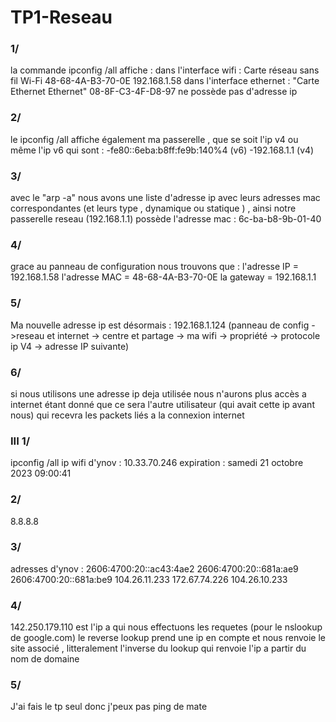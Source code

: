 # TP1-Reseau
### 1/ 
la commande ipconfig /all affiche :
    dans l'interface wifi : Carte réseau sans fil Wi-Fi
                            48-68-4A-B3-70-0E
                            192.168.1.58
    dans l'interface ethernet : "Carte Ethernet Ethernet"
                                08-8F-C3-4F-D8-97
                                ne possède pas d'adresse ip

### 2/
le ipconfig /all affiche également ma passerelle , que se soit l'ip v4 ou même l'ip v6 qui sont : -fe80::6eba:b8ff:fe9b:140%4 (v6)
                        -192.168.1.1 (v4)

### 3/
avec le "arp -a" nous avons une liste d'adresse ip avec leurs adresses mac correspondantes (et leurs type , dynamique ou statique ) , ainsi notre passerelle reseau (192.168.1.1) possède l'adresse mac :  6c-ba-b8-9b-01-40

### 4/
grace au panneau de configuration nous trouvons que :
l'adresse IP = 192.168.1.58
l'adresse MAC = 48-68-4A-B3-70-0E
la gateway = 192.168.1.1

### 5/
Ma nouvelle adresse ip est désormais : 192.168.1.124 (panneau de config ->reseau et internet -> centre et partage -> ma wifi -> propriété -> protocole ip V4 -> adresse IP suivante)

### 6/
si nous utilisons une adresse ip deja utilisée nous n'aurons plus accès a internet étant donné que ce sera l'autre utilisateur (qui avait cette ip avant nous) qui recevra les packets liés a la connexion internet

### III 1/
ipconfig /all
ip wifi d'ynov : 10.33.70.246
expiration : samedi 21 octobre 2023 09:00:41

### 2/
8.8.8.8

### 3/
adresses d'ynov :  2606:4700:20::ac43:4ae2
          2606:4700:20::681a:ae9
          2606:4700:20::681a:be9
          104.26.11.233
          172.67.74.226
          104.26.10.233
### 4/
142.250.179.110 est l'ip a qui nous effectuons les requetes (pour le nslookup de google.com)
le reverse lookup prend une ip en compte et nous renvoie le site associé , litteralement l'inverse du lookup qui renvoie l'ip a partir du nom de domaine
### 5/
J'ai fais le tp seul donc j'peux pas ping de mate
